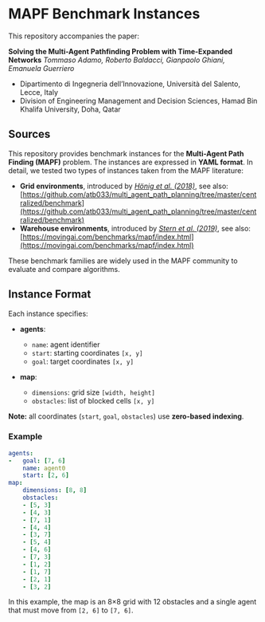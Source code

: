 # MAPF Benchmark Instances

This repository accompanies the paper:

**Solving the Multi-Agent Pathfinding Problem with Time-Expanded Networks**
*Tommaso Adamo, Roberto Baldacci, Gianpaolo Ghiani, Emanuela Guerriero*

* Dipartimento di Ingegneria dell’Innovazione, Università del Salento, Lecce, Italy
* Division of Engineering Management and Decision Sciences, Hamad Bin Khalifa University, Doha, Qatar


## Sources
This repository provides benchmark instances for the **Multi-Agent Path Finding (MAPF)** problem.
The instances are expressed in **YAML format**.
In detail, we tested two types of instances taken from the MAPF literature:

* **Grid environments**, introduced by [*Hönig et al. (2018)*](https://dl.acm.org/doi/10.5555/3237383.3237495), see also: [https://github.com/atb033/multi_agent_path_planning/tree/master/centralized/benchmark](https://github.com/atb033/multi_agent_path_planning/tree/master/centralized/benchmark)
* **Warehouse environments**, introduced by [*Stern et al. (2019)*](https://doi.org/10.1609/socs.v10i1.18510), see also: [https://movingai.com/benchmarks/mapf/index.html](https://movingai.com/benchmarks/mapf/index.html)

These benchmark families are widely used in the MAPF community to evaluate and compare algorithms.

## Instance Format

Each instance specifies:

* **agents**:

  * `name`: agent identifier
  * `start`: starting coordinates `[x, y]`
  * `goal`: target coordinates `[x, y]`

* **map**:

  * `dimensions`: grid size `[width, height]`
  * `obstacles`: list of blocked cells `[x, y]`

**Note:** all coordinates (`start`, `goal`, `obstacles`) use **zero-based indexing**.

### Example

```yaml
agents:
-   goal: [7, 6]
    name: agent0
    start: [2, 6]
map:
    dimensions: [8, 8]
    obstacles:
    - [5, 3]
    - [4, 3]
    - [7, 1]
    - [4, 4]
    - [3, 7]
    - [5, 4]
    - [4, 6]
    - [7, 3]
    - [1, 2]
    - [1, 7]
    - [2, 1]
    - [3, 2]
```

In this example, the map is an 8×8 grid with 12 obstacles and a single agent that must move from `[2, 6]` to `[7, 6]`.

